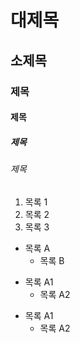 # 대제목
## 소제목
### 제목
#### 제목
##### 제목
###### 제목

1. 목록 1
2. 목록 2
3. 목록 3

* 목록 A
  * 목록 B
 
- 목록 A1
  - 목록 A2

+ 목록 A1
  + 목록 A2

